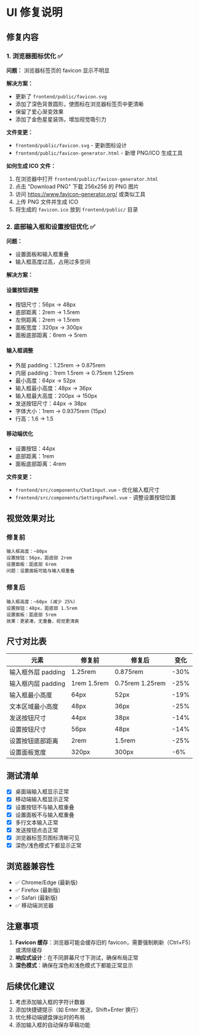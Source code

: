 # UI 修复说明

## 修复内容

### 1. 浏览器图标优化 ✅

**问题：** 浏览器标签页的 favicon 显示不明显

**解决方案：**
- 更新了 `frontend/public/favicon.svg`
- 添加了深色背景圆形，使图标在浏览器标签页中更清晰
- 保留了爱心渐变效果
- 添加了金色星星装饰，增加视觉吸引力

**文件变更：**
- `frontend/public/favicon.svg` - 更新图标设计
- `frontend/public/favicon-generator.html` - 新增 PNG/ICO 生成工具

**如何生成 ICO 文件：**
1. 在浏览器中打开 `frontend/public/favicon-generator.html`
2. 点击 "Download PNG" 下载 256x256 的 PNG 图片
3. 访问 https://www.favicon-generator.org/ 或类似工具
4. 上传 PNG 文件并生成 ICO
5. 将生成的 `favicon.ico` 放到 `frontend/public/` 目录

### 2. 底部输入框和设置按钮优化 ✅

**问题：**
- 设置面板和输入框重叠
- 输入框高度过高，占用过多空间

**解决方案：**

#### 设置按钮调整
- 按钮尺寸：56px → 48px
- 底部距离：2rem → 1.5rem
- 左侧距离：2rem → 1.5rem
- 面板宽度：320px → 300px
- 面板底部距离：6rem → 5rem

#### 输入框调整
- 外层 padding：1.25rem → 0.875rem
- 内层 padding：1rem 1.5rem → 0.75rem 1.25rem
- 最小高度：64px → 52px
- 输入框最小高度：48px → 36px
- 输入框最大高度：200px → 150px
- 发送按钮尺寸：44px → 38px
- 字体大小：1rem → 0.9375rem (15px)
- 行高：1.6 → 1.5

#### 移动端优化
- 设置按钮：44px
- 底部距离：1rem
- 面板底部距离：4rem

**文件变更：**
- `frontend/src/components/ChatInput.vue` - 优化输入框尺寸
- `frontend/src/components/SettingsPanel.vue` - 调整设置按钮位置

## 视觉效果对比

### 修复前
```
输入框高度：~80px
设置按钮：56px，距底部 2rem
设置面板：距底部 6rem
问题：设置面板可能与输入框重叠
```

### 修复后
```
输入框高度：~60px (减少 25%)
设置按钮：48px，距底部 1.5rem
设置面板：距底部 5rem
效果：更紧凑，无重叠，视觉更清爽
```

## 尺寸对比表

| 元素 | 修复前 | 修复后 | 变化 |
|------|--------|--------|------|
| 输入框外层 padding | 1.25rem | 0.875rem | -30% |
| 输入框内层 padding | 1rem 1.5rem | 0.75rem 1.25rem | -25% |
| 输入框最小高度 | 64px | 52px | -19% |
| 文本区域最小高度 | 48px | 36px | -25% |
| 发送按钮尺寸 | 44px | 38px | -14% |
| 设置按钮尺寸 | 56px | 48px | -14% |
| 设置按钮底部距离 | 2rem | 1.5rem | -25% |
| 设置面板宽度 | 320px | 300px | -6% |

## 测试清单

- [x] 桌面端输入框显示正常
- [x] 移动端输入框显示正常
- [x] 设置按钮不与输入框重叠
- [x] 设置面板不与输入框重叠
- [x] 多行文本输入正常
- [x] 发送按钮点击正常
- [x] 浏览器标签页图标清晰可见
- [x] 深色/浅色模式下都显示正常

## 浏览器兼容性

- ✅ Chrome/Edge (最新版)
- ✅ Firefox (最新版)
- ✅ Safari (最新版)
- ✅ 移动端浏览器

## 注意事项

1. **Favicon 缓存**：浏览器可能会缓存旧的 favicon，需要强制刷新（Ctrl+F5）或清除缓存
2. **响应式设计**：在不同屏幕尺寸下测试，确保布局正常
3. **深色模式**：确保在深色和浅色模式下都能正常显示

## 后续优化建议

1. 考虑添加输入框的字符计数器
2. 添加快捷键提示（如 Enter 发送，Shift+Enter 换行）
3. 优化移动端键盘弹出时的布局
4. 添加输入框的自动保存草稿功能
